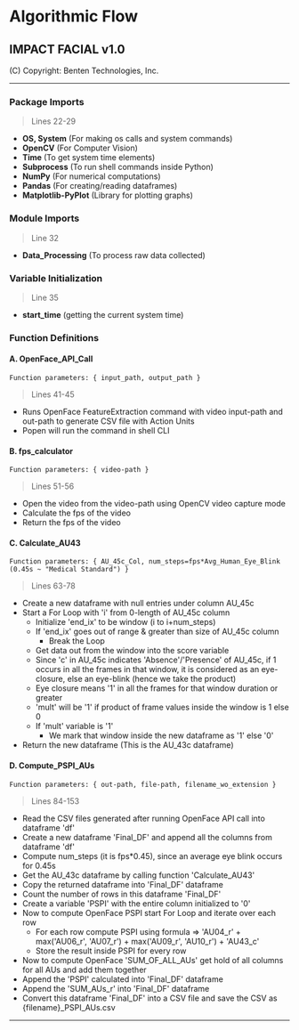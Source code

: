 # Algorithmic Flow
## IMPACT FACIAL v1.0

(C) Copyright: Benten Technologies, Inc.

***

### Package Imports
> Lines 22-29
* **OS, System** (For making os calls and system commands)
* **OpenCV** (For Computer Vision)
* **Time** (To get system time elements)
* **Subprocess** (To run shell commands inside Python)
* **NumPy** (For numerical computations)
* **Pandas** (For creating/reading dataframes)
* **Matplotlib-PyPlot** (Library for plotting graphs)

### Module Imports
> Line 32
* **Data_Processing** (To process raw data collected)

### Variable Initialization
> Line 35
* **start_time** (getting the current system time)

### Function Definitions
#### A. OpenFace_API_Call
`Function parameters: { input_path, output_path }`
> Lines 41-45
* Runs OpenFace FeatureExtraction command with video input-path and out-path to generate CSV file with Action Units
* Popen will run the command in shell CLI

#### B. fps_calculator
`Function parameters: { video-path }`
> Lines 51-56
* Open the video from the video-path using OpenCV video capture mode
* Calculate the fps of the video
* Return the fps of the video

#### C. Calculate_AU43
`Function parameters: { AU_45c_Col, num_steps=fps*Avg_Human_Eye_Blink (0.45s ~ "Medical Standard") }`
> Lines 63-78
* Create a new dataframe with null entries under column AU_45c
* Start a For Loop with 'i' from 0-length of AU_45c column
  * Initialize 'end_ix' to be window (i to i+num_steps)
  * If 'end_ix' goes out of range & greater than size of AU_45c column
    * Break the Loop
  * Get data out from the window into the score variable
  * Since 'c' in AU_45c indicates 'Absence'/'Presence' of AU_45c, if 1 occurs in all the frames in that window, it is considered as an eye-closure, else an eye-blink (hence we take the product)
  * Eye closure means '1' in all the frames for that window duration or greater
  * 'mult' will be '1' if product of frame values inside the window is 1 else 0
  * If 'mult' variable is '1'
    * We mark that window inside the new dataframe as '1' else '0'
* Return the new dataframe (This is the AU_43c dataframe)

#### D. Compute_PSPI_AUs
`Function parameters: { out-path, file-path, filename_wo_extension }`
> Lines 84-153
* Read the CSV files generated after running OpenFace API call into dataframe 'df'
* Create a new dataframe 'Final_DF' and append all the columns from dataframe 'df'
* Compute num_steps (it is fps*0.45), since an average eye blink occurs for 0.45s
* Get the AU_43c dataframe by calling function 'Calculate_AU43'
* Copy the returned dataframe into 'Final_DF' dataframe
* Count the number of rows in this dataframe 'Final_DF'
* Create a variable 'PSPI' with the entire column initialized to '0'
* Now to compute OpenFace PSPI start For Loop and iterate over each row
  * For each row compute PSPI using formula => 'AU04_r' + max('AU06_r', 'AU07_r') + max('AU09_r', 'AU10_r') + 'AU43_c'
  * Store the result inside PSPI for every row
* Now to compute OpenFace 'SUM_OF_ALL_AUs' get hold of all columns for all AUs and add them together
* Append the 'PSPI' calculated into 'Final_DF' dataframe
* Append the 'SUM_AUs_r' into 'Final_DF' dataframe
* Convert this dataframe 'Final_DF' into a CSV file and save the CSV as {filename}_PSPI_AUs.csv


***
